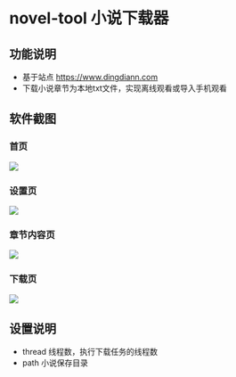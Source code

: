 # novel-tool 小说下载器

## 功能说明

- 基于站点 https://www.dingdiann.com 
- 下载小说章节为本地txt文件，实现离线观看或导入手机观看

## 软件截图

### 首页

![](https://i.imgur.com/1fIlmTe.png)

### 设置页

![](https://i.imgur.com/Sebtqua.png)

### 章节内容页

![](https://i.imgur.com/Nx68oVQ.png)

### 下载页

![](https://i.imgur.com/ZPjoST8.png)

## 设置说明

- thread 线程数，执行下载任务的线程数
- path 小说保存目录
